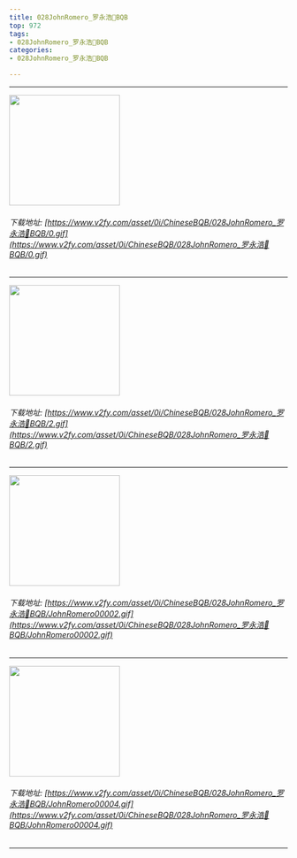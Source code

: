 ```yaml
---
title: 028JohnRomero_罗永浩🔨BQB
top: 972
tags:
- 028JohnRomero_罗永浩🔨BQB
categories:
- 028JohnRomero_罗永浩🔨BQB

---
```


------

<!-- more -->

<img height='200px' style='height:200px;'  src='/ChineseBQB/images/loading.png' data-original='https://www.v2fy.com/asset/0i/ChineseBQB/028JohnRomero_罗永浩🔨BQB/0.gif' /><br/><h6>下载地址: [https://www.v2fy.com/asset/0i/ChineseBQB/028JohnRomero_罗永浩🔨BQB/0.gif](https://www.v2fy.com/asset/0i/ChineseBQB/028JohnRomero_罗永浩🔨BQB/0.gif)</h6><hr/><img height='200px' style='height:200px;'  src='/ChineseBQB/images/loading.png' data-original='https://www.v2fy.com/asset/0i/ChineseBQB/028JohnRomero_罗永浩🔨BQB/2.gif' /><br/><h6>下载地址: [https://www.v2fy.com/asset/0i/ChineseBQB/028JohnRomero_罗永浩🔨BQB/2.gif](https://www.v2fy.com/asset/0i/ChineseBQB/028JohnRomero_罗永浩🔨BQB/2.gif)</h6><hr/><img height='200px' style='height:200px;'  src='/ChineseBQB/images/loading.png' data-original='https://www.v2fy.com/asset/0i/ChineseBQB/028JohnRomero_罗永浩🔨BQB/JohnRomero00002.gif' /><br/><h6>下载地址: [https://www.v2fy.com/asset/0i/ChineseBQB/028JohnRomero_罗永浩🔨BQB/JohnRomero00002.gif](https://www.v2fy.com/asset/0i/ChineseBQB/028JohnRomero_罗永浩🔨BQB/JohnRomero00002.gif)</h6><hr/><img height='200px' style='height:200px;'  src='/ChineseBQB/images/loading.png' data-original='https://www.v2fy.com/asset/0i/ChineseBQB/028JohnRomero_罗永浩🔨BQB/JohnRomero00004.gif' /><br/><h6>下载地址: [https://www.v2fy.com/asset/0i/ChineseBQB/028JohnRomero_罗永浩🔨BQB/JohnRomero00004.gif](https://www.v2fy.com/asset/0i/ChineseBQB/028JohnRomero_罗永浩🔨BQB/JohnRomero00004.gif)</h6><hr/>